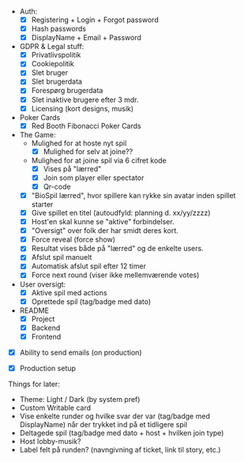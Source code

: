 - Auth:
  - [x] Registering + Login + Forgot password
  - [x] Hash passwords
  - [x] DisplayName + Email + Password
- GDPR & Legal stuff:
  - [x] Privatlivspolitik
  - [x] Cookiepolitik
  - [x] Slet bruger
  - [x] Slet brugerdata
  - [x] Forespørg brugerdata
  - [x] Slet inaktive brugere efter 3 mdr.
  - [x] Licensing (kort designs, musik)
- Poker Cards
  - [x] Red Booth Fibonacci Poker Cards
- The Game:
  - Mulighed for at hoste nyt spil
    - [x] Mulighed for selv at joine??
  - Mulighed for at joine spil via 6 cifret kode
    - [x] Vises på "lærred"
    - [x] Join som player eller spectator
    - [x] Qr-code
  - [x] "BioSpil lærred", hvor spillere kan rykke sin avatar inden spillet starter
  - [x] Give spillet en titel (autoudfyld: planning d. xx/yy/zzzz)
  - [x] Host'en skal kunne se "aktive" forbindelser.
  - [x] "Oversigt" over folk der har smidt deres kort.
  - [x] Force reveal (force show)
  - [x] Resultat vises både på "lærred" og de enkelte users.
  - [x] Afslut spil manuelt
  - [x] Automatisk afslut spil efter 12 timer
  - [x] Force next round (viser ikke mellemværende votes)
- User oversigt:
  - [x] Aktive spil med actions
  - [x] Oprettede spil (tag/badge med dato)
- README
  - [x] Project
  - [x] Backend
  - [x] Frontend
- [x] Ability to send emails (on production)
- [x] Production setup


Things for later:
  - Theme: Light / Dark (by system pref)
  - Custom Writable card
  - Vise enkelte runder og hvilke svar der var (tag/badge med DisplayName) når der trykket ind på et tidligere spil
  - Deltagede spil (tag/badge med dato + host + hvilken join type)
  - Host lobby-musik?
  - Label felt på runden? (navngivning af ticket, link til story, etc.)
